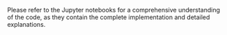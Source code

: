 Please refer to the Jupyter notebooks for a comprehensive understanding of the code, as they contain the complete implementation and detailed explanations.
